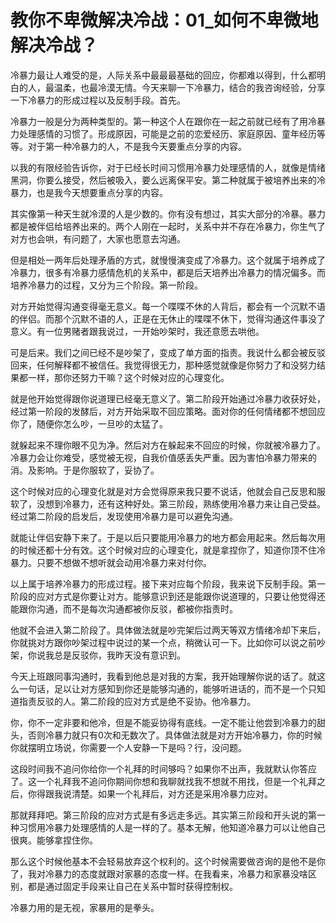 # 教你不卑微解决冷战：01_如何不卑微地解决冷战？

冷暴力最让人难受的是，人际关系中最最最基础的回应，你都难以得到，什么都明白的人，最温柔，也最冷漠无情。今天来聊一下冷暴力，结合的我咨询经验，分享一下冷暴力的形成过程以及反制手段。首先。

冷暴力一般是分为两种类型的。第一种这个人在跟你在一起之前就已经有了用冷暴力处理感情的习惯了。形成原因，可能是之前的恋爱经历、家庭原因、童年经历等等。对于第一种冷暴力的人，不是我今天要重点分享的内容。

以我的有限经验告诉你，对于已经长时间习惯用冷暴力处理感情的人，就像是情绪黑洞，你要么接受，然后被吸入，要么远离保平安。第二种就属于被培养出来的冷暴力，也是我今天想要重点分享的内容。

其实像第一种天生就冷漠的人是少数的。你有没有想过，其实大部分的冷暴。暴力都是被伴侣给培养出来的。两个人刚在一起时，关系中并不存在冷暴力，你生气了对方也会哄，有问题了，大家也愿意去沟通。

但是相处一两年后处理矛盾的方式，就慢慢演变成了冷暴力。这个就属于培养成了冷暴力，很多有冷暴力感情危机的关系中，都是后天培养出冷暴力的情况偏多。而培养冷暴力的过程，又分为三个阶段。第一阶段。

对方开始觉得沟通变得毫无意义。每一个喋喋不休的人背后，都会有一个沉默不语的伴侣。而那个沉默不语的人，正是在无休止的喋喋不休下，觉得沟通这件事没了意义。有一位男赌者跟我说过，一开始吵架时，我还意愿去哄他。

可是后来。我们之间已经不是吵架了，变成了单方面的指责。我说什么都会被反驳回来，任何解释都不被信任。我觉得很无力，那种感觉就像是你努力了和没努力结果都一样，那你还努力干嘛？这个时候对应的心理变化。

就是他开始觉得跟你说道理已经毫无意义了。第二阶段开始通过冷暴力收获好处，经过第一阶段的发酵后，对方开始采取不回应策略。面对你的任何情绪都不想回应你了，随便你怎么吵，一旦吵的太猛了。

就躲起来不理你眼不见为净。然后对方在躲起来不回应的时候，你就被冷暴力了。冷暴力会让你难受，感觉被无视，自我价值感丢失严重。因为害怕冷暴力带来的消。及影响。于是你服软了，妥协了。

这个时候对应的心理变化就是对方会觉得原来我只要不说话，他就会自己反思和服软了，没想到冷暴力，还有这种好处。第三阶段，熟练使用冷暴力来让自己受益。经过第二阶段的启发后，发现使用冷暴力是可以避免沟通。

就能让伴侣安静下来了。于是以后只要能用冷暴力的地方都会用起来。然后每次用的时候还都十分有效。这个时候对应的心理变化，就是拿捏你了，知道你顶不住冷暴力。只要不想做不想听就会动用冷暴力来对付你。

以上属于培养冷暴力的形成过程。接下来对应每个阶段，我来说下反制手段。第一阶段的应对方式是你要让对方。能够意识到还是能跟你说道理的，只要让他觉得还能跟你沟通，而不是每次沟通都被你反驳，都被你指责时。

他就不会进入第二阶段了。具体做法就是吵完架后过两天等双方情绪冷却下来后，你就挑对方跟你吵架过程中说过的某一个点，稍微认可一下。比如你可以说之前吵架，你说我总是反驳你，我昨天没有意识到。

今天上班跟同事沟通时，我看到他总是对我的方案，我开始理解你说的话了。就这么一句话，足以让对方感知到你还是能够沟通的，能够听进话的，而不是一个只知道指责反驳的人。第二阶段的应对方式是绝不妥协。他冷暴力。

你，你不一定非要和他冷，但是不能妥协得有底线。一定不能让他尝到冷暴力的甜头，否则冷暴力就只有0次和无数次了。具体做法就是对方开始冷暴力，你的时候你就摆明立场说，你需要一个人安静一下是吗？行，没问题。

这段时间我不追问你给你一个礼拜的时间够吗？如果你不出声，我就默认你答应了。这一个礼拜我不追问你期间你想和我聊就找我不想就不用找，但是一个礼拜之后，你得跟我说清楚。如果一个礼拜后，对方还是采用冷暴力应对。

那就拜拜吧。第三阶段的应对方式是有多远走多远。其实第三阶段和开头说的第一种习惯用冷暴力处理感情的人是一样的了。基本无解，他知道冷暴力可以让他自己很爽。能够拿捏住你。

那么这个时候他基本不会轻易放弃这个权利的。这个时候需要做咨询的是他不是你了，我对冷暴力的态度就跟对家暴的态度一样。在我看来，冷暴力和家暴没啥区别，都是通过固定手段来让自己在关系中暂时获得控制权。

冷暴力用的是无视，家暴用的是拳头。